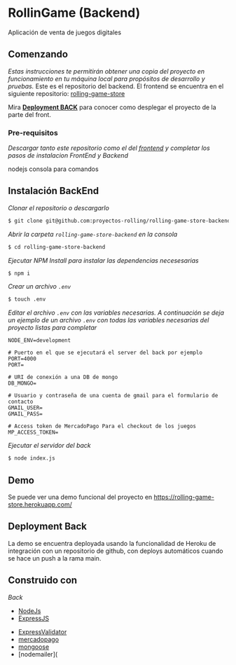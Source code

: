 # RollinGame (Backend)

Aplicación de venta de juegos digitales

## Comenzando

_Estas instrucciones te permitirán obtener una copia del proyecto en funcionamiento en tu máquina local para propósitos de desarrollo y pruebas._ Este es el repositorio del backend. El frontend se encuentra en el siguiente repositorio: [rolling-game-store](https://github.com/proyectos-rolling/rolling-game-store)

Mira [**Deployment BACK**](https://github.com/proyectos-rolling/rolling-game-store-backend#deploymet-back) para conocer como desplegar el proyecto de la parte del front.

### Pre-requisitos

_Descargar tanto este repositorio como el del [frontend](https://github.com/proyectos-rolling/rolling-game-store) y completar los pasos de instalacion FrontEnd y Backend_

nodejs
consola para comandos

## Instalación BackEnd

_Clonar el repositorio o descargarlo_

```bash
$ git clone git@github.com:proyectos-rolling/rolling-game-store-backend.git
```

_Abrir la carpeta `rolling-game-store-backend` en la consola_

```bash
$ cd rolling-game-store-backend
```

_Ejecutar NPM Install para instalar las dependencias necesesarias_

```bash
$ npm i
```

_Crear un archivo `.env`_

```bash
$ touch .env
```

_Editar el archivo `.env` con las variables necesarias. A continuación se deja un ejemplo de un archivo `.env` con todas las variables necesarias del proyecto listas para completar_

```
NODE_ENV=development

# Puerto en el que se ejecutará el server del back por ejemplo PORT=4000
PORT=

# URI de conexión a una DB de mongo
DB_MONGO=

# Usuario y contraseña de una cuenta de gmail para el formulario de contacto
GMAIL_USER=
GMAIL_PASS=

# Access token de MercadoPago Para el checkout de los juegos
MP_ACCESS_TOKEN=
```


_Ejecutar el servidor del back_

```bash
$ node index.js
```

## Demo

Se puede ver una demo funcional del proyecto en https://rolling-game-store.herokuapp.com/

## Deployment Back

La demo se encuentra deployada usando la funcionalidad de Heroku de integración con un repositorio de github, con deploys automáticos cuando se hace un push a la rama main.

## Construido con

_Back_

* [NodeJs](https://nodejs.org/es/)
* [ExpressJS](https://expressjs.com/es/)

- [ExpressValidator](https://express-validator.com/)
- [mercadopago](https://www.mercadopago.com.ar/developers/es/guides/online-payments/checkout-pro/integration)
- [mongoose](https://mongoosejs.com/)
- [nodemailer](
